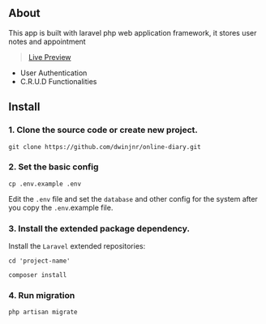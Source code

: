 
## About 

This app is built with laravel php web application framework, it stores user notes and appointment
> [Live Preview](https://onlinediary.herokuapp.com/)

- User Authentication
- C.R.U.D Functionalities

## Install

### 1. Clone the source code or create new project.

```shell
git clone https://github.com/dwinjnr/online-diary.git
```

### 2. Set the basic config

```shell
cp .env.example .env
```

Edit the `.env` file and set the `database` and other config for the system after you copy the `.env`.example file.

### 3. Install the extended package dependency.

Install the `Laravel` extended repositories: 

```shell
cd 'project-name'
```

```shell
composer install
```
### 4. Run migration 

```shell
php artisan migrate
```
